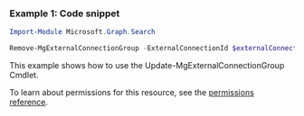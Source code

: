 ### Example 1: Code snippet

```powershellImport-Module Microsoft.Graph.Search

Remove-MgExternalConnectionGroup -ExternalConnectionId $externalConnectionId -ExternalGroupId $externalGroupId
```
This example shows how to use the Update-MgExternalConnectionGroup Cmdlet.
To learn about permissions for this resource, see the [permissions reference](/graph/permissions-reference).

